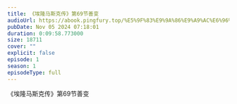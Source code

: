 ```yaml
---
title: 《埃隆马斯克传》第69节善变
audioUrl: https://abook.pingfury.top/%E5%9F%83%E9%9A%86%E9%A9%AC%E6%96%AF%E5%85%8B%E4%BC%A0-70-%E7%AC%AC69%E8%8A%82%E5%96%84%E5%8F%98-_ygpg_q_.mp3
pubDate: Nov 05 2024 07:18:01
duration: 0:09:58.773000
size: 18711
cover: ""
explicit: false
episode: 1
season: 1
episodeType: full
---
```

《埃隆马斯克传》第69节善变